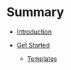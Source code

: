 # Summary

- [Introduction](./home.md)

- [Get Started](./get_started/main.md)
    - [Templates](./get_started/templates.md)

